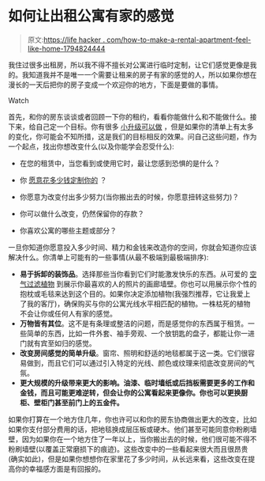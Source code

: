 # 如何让出租公寓有家的感觉

> 原文:[https://life hacker . com/how-to-make-a-rental-apartment-feel-like-home-1794824444](https://lifehacker.com/how-to-make-a-rental-apartment-feel-like-home-1794824444)

我住过很多出租房，所以我不得不擅长对公寓进行临时定制，让它们感觉更像是我的。我知道我并不是唯一一个需要让租来的房子有家的感觉的人，所以如果你想在漫长的一天后把你的房子变成一个欢迎你的地方，下面是要做的事情。

Watch

首先，和你的房东谈谈或者回顾一下你的租约，看看你能做什么和不能做什么。接下来，给自己定一个目标。你有很多 [小升级可以做](https://lifehacker.com/how-can-i-upgrade-my-rental-apartment-without-upsetting-5987860) ，但是如果你的清单上有太多的变化，你可能会不知所措，这是我们的目标相反的效果。问自己这些问题，作为一个起点，找出你想改变什么(以及你能学会忍受什么):

*   在您的租赁中，当您看到或使用它时，最让您感到恐惧的是什么？

*   你 [愿意花多少钱定制你的](https://lifehacker.com/how-to-set-up-a-new-home-when-youre-on-a-tight-budget-1167248276) ？

*   你愿意为改变付出多少努力(当你搬出去的时候，你愿意扭转这些努力)？

*   你可以做什么改变，仍然保留你的存款？

*   你喜欢公寓的哪些主题或部分？

一旦你知道你愿意投入多少时间、精力和金钱来改造你的空间，你就会知道你应该解决什么。你清单上可能有的一些事情(从最不极端到最极端排序):

*   **易于拆卸的装饰品**。选择那些当你看到它们时能激发快乐的东西。从可爱的 [空气过滤植物](https://lifehacker.com/this-graphic-shows-the-best-air-cleaning-plants-accord-1705307836) 到展示你最喜欢的人的照片的画廊墙壁。你也可以用展示你个性的抱枕或毛毯来达到这个目的。如果你决定添加植物(我强烈推荐，它让我爱上了我的客厅)，确保购买与你的公寓光线水平相匹配的植物。一株枯死的植物不会让你或任何人有家的感觉。
*   **万物皆有其位**。这不是有条理或整洁的问题，而是感觉你的东西属于租赁。一些简单的东西，比如一件外套、袖手旁观、一个放钥匙的盘子，都能让你一进门就有宾至如归的感觉。
*   **改变房间感觉的简单升级**。窗帘、照明和舒适的地毯都属于这一类。它们很容易做到，而且它们可以通过引入特定的光线、颜色或纹理来彻底改变房间的气氛。
*   **更大规模的升级带来更大的影响。油漆、临时墙纸或后挡板需要更多的工作和金钱，而且可能更难逆转，但会让你的公寓看起来更像你。你也可以更换厨柜、壁柜门甚至前门上的五金件。**

如果你打算在一个地方住几年，你也许可以和你的房东协商做出更大的改变，比如如果你支付部分费用的话，把地毯换成层压板或硬木。他们甚至可能同意你粉刷墙壁，因为如果你在一个地方住了一年以上，当你搬出去的时候，他们很可能不得不粉刷墙壁(以覆盖正常磨损下的痕迹)。这些改变中的一些看起来很大而且很昂贵(确实如此)，但是如果你想想你在家里花了多少时间，从长远来看，这些改变在提高你的幸福感方面是有回报的。